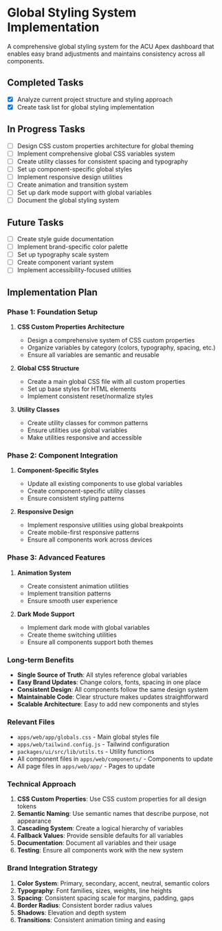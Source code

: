 # Global Styling System Implementation

A comprehensive global styling system for the ACU Apex dashboard that enables easy brand adjustments and maintains consistency across all components.

## Completed Tasks

- [x] Analyze current project structure and styling approach
- [x] Create task list for global styling implementation

## In Progress Tasks

- [ ] Design CSS custom properties architecture for global theming
- [ ] Implement comprehensive global CSS variables system
- [ ] Create utility classes for consistent spacing and typography
- [ ] Set up component-specific global styles
- [ ] Implement responsive design utilities
- [ ] Create animation and transition system
- [ ] Set up dark mode support with global variables
- [ ] Document the global styling system

## Future Tasks

- [ ] Create style guide documentation
- [ ] Implement brand-specific color palette
- [ ] Set up typography scale system
- [ ] Create component variant system
- [ ] Implement accessibility-focused utilities

## Implementation Plan

### Phase 1: Foundation Setup
1. **CSS Custom Properties Architecture**
   - Design a comprehensive system of CSS custom properties
   - Organize variables by category (colors, typography, spacing, etc.)
   - Ensure all variables are semantic and reusable

2. **Global CSS Structure**
   - Create a main global CSS file with all custom properties
   - Set up base styles for HTML elements
   - Implement consistent reset/normalize styles

3. **Utility Classes**
   - Create utility classes for common patterns
   - Ensure utilities use global variables
   - Make utilities responsive and accessible

### Phase 2: Component Integration
1. **Component-Specific Styles**
   - Update all existing components to use global variables
   - Create component-specific utility classes
   - Ensure consistent styling patterns

2. **Responsive Design**
   - Implement responsive utilities using global breakpoints
   - Create mobile-first responsive patterns
   - Ensure all components work across devices

### Phase 3: Advanced Features
1. **Animation System**
   - Create consistent animation utilities
   - Implement transition patterns
   - Ensure smooth user experience

2. **Dark Mode Support**
   - Implement dark mode with global variables
   - Create theme switching utilities
   - Ensure all components support both themes

### Long-term Benefits
- **Single Source of Truth**: All styles reference global variables
- **Easy Brand Updates**: Change colors, fonts, spacing in one place
- **Consistent Design**: All components follow the same design system
- **Maintainable Code**: Clear structure makes updates straightforward
- **Scalable Architecture**: Easy to add new components and styles

### Relevant Files

- `apps/web/app/globals.css` - Main global styles file
- `apps/web/tailwind.config.js` - Tailwind configuration
- `packages/ui/src/lib/utils.ts` - Utility functions
- All component files in `apps/web/components/` - Components to update
- All page files in `apps/web/app/` - Pages to update

### Technical Approach

1. **CSS Custom Properties**: Use CSS custom properties for all design tokens
2. **Semantic Naming**: Use semantic names that describe purpose, not appearance
3. **Cascading System**: Create a logical hierarchy of variables
4. **Fallback Values**: Provide sensible defaults for all variables
5. **Documentation**: Document all variables and their usage
6. **Testing**: Ensure all components work with the new system

### Brand Integration Strategy

1. **Color System**: Primary, secondary, accent, neutral, semantic colors
2. **Typography**: Font families, sizes, weights, line heights
3. **Spacing**: Consistent spacing scale for margins, padding, gaps
4. **Border Radius**: Consistent border radius values
5. **Shadows**: Elevation and depth system
6. **Transitions**: Consistent animation timing and easing 